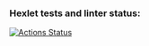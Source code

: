 ### Hexlet tests and linter status:
[![Actions Status](https://github.com/danilov-otikova/frontend-project-44/actions/workflows/hexlet-check.yml/badge.svg)](https://github.com/danilov-otikova/frontend-project-44/actions)